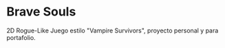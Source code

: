 # Brave Souls

2D Rogue-Like
Juego estilo "Vampire Survivors", proyecto personal y para portafolio.
